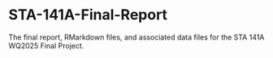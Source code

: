 # STA-141A-Final-Report
The final report, RMarkdown files, and associated data files for the STA 141A WQ2025 Final Project.
